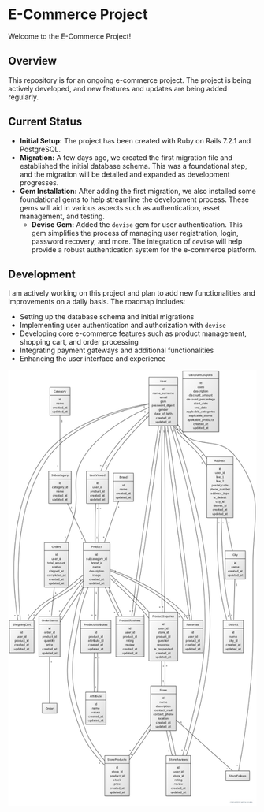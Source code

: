 # E-Commerce Project

Welcome to the E-Commerce Project!

## Overview

This repository is for an ongoing e-commerce project. The project is being actively developed, and new features and updates are being added regularly.

## Current Status

- **Initial Setup:** The project has been created with Ruby on Rails 7.2.1 and PostgreSQL.
- **Migration:** A few days ago, we created the first migration file and established the initial database schema. This was a foundational step, and the migration will be detailed and expanded as development progresses.
- **Gem Installation:** After adding the first migration, we also installed some foundational gems to help streamline the development process. These gems will aid in various aspects such as authentication, asset management, and testing.
  - **Devise Gem:** Added the `devise` gem for user authentication. This gem simplifies the process of managing user registration, login, password recovery, and more. The integration of `devise` will help provide a robust authentication system for the e-commerce platform.

## Development

I am actively working on this project and plan to add new functionalities and improvements on a daily basis. The roadmap includes:

- Setting up the database schema and initial migrations
- Implementing user authentication and authorization with `devise`
- Developing core e-commerce features such as product management, shopping cart, and order processing
- Integrating payment gateways and additional functionalities
- Enhancing the user interface and experience

![First Migration](app/assets/images/first_migration.jpg)
